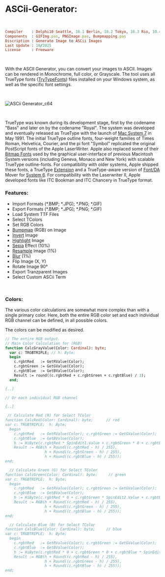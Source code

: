 # ASCii-Generator:

</br>

```ruby
Compiler    : Delphi10 Seattle, 10.1 Berlin, 10.2 Tokyo, 10.3 Rio, 10.4 Sydney, 11 Alexandria, 12 Athens
Components  : GIFImg.pas, PNGImage.pas, Bumpmapping.pas
Discription : Generate Image to ASCii Images
Last Update : 10/2025
License     : Freeware
```

</br>


With the ASCII Generator, you can convert your images to ASCII. Images can be rendered in Monochrome, full color, or Grayscale. The tool uses all TrueType fonts ([TryTypeFonts](https://en.wikipedia.org/wiki/TrueType)) files installed on your Windows system, as well as the specific font settings.

</br>

![ASCii Generator_c64](https://github.com/user-attachments/assets/53a86363-c673-4d86-8ae0-9545734279a0)

</br>

TrueType was known during its development stage, first by the codename "Bass" and later on by the codename "Royal". The system was developed and eventually released as TrueType with the launch of [Mac System 7](https://en.wikipedia.org/wiki/System_7) in May 1991. The initial TrueType outline fonts, four-weight families of Times Roman, Helvetica, Courier, and the pi font "Symbol" replicated the original PostScript fonts of the Apple LaserWriter. Apple also replaced some of their [Bitmap Fonts](https://en.wikipedia.org/wiki/Computer_font#BITMAP) used by the graphical user-interface of previous Macintosh System versions (including Geneva, Monaco and New York) with scalable TrueType outline-fonts. For compatibility with older systems, Apple shipped these fonts, a TrueType [Extension](https://en.wikipedia.org/wiki/Extension_(Mac_OS)) and a TrueType-aware version of [Font/DA](https://en.wikipedia.org/wiki/Typography_of_Apple_Inc.) Mover for [System 6](https://en.wikipedia.org/wiki/System_6). For compatibility with the Laserwriter II, Apple developed fonts like ITC Bookman and ITC Chancery in TrueType format.

### Features:
* Import Formats (*.BMP; *.JPG); *.PNG; *.GIF)
* Export Formats (*.BMP; *.JPG); *.PNG; *.GIF)
* Load System TTF Files
* Select TColors
* Set RGB Colors
* [Bumpmap](https://en.wikipedia.org/wiki/Bump_mapping) (RGB) on Image
* [Invert](https://en.wikipedia.org/wiki/Negative_(photography)) Image
* [Highlight](https://en.wikipedia.org/wiki/Clipping_(photography)) Image
* [Sepia](https://en.wikipedia.org/wiki/Photographic_print_toning) Effect (10%)
* [Resample](https://en.wikipedia.org/wiki/Image_scaling) Image (1%)
* [Blur](https://en.wikipedia.org/wiki/Gaussian_blur) (1%)
* Flip Image (X, Y)
* Rotate Image 90°
* Export Tranzparent Images
* Select Custom ASCii Term

</br>

### Colors:
The various color calculations are somewhat more complex than with a single primary color. Here, both the entire RGB color set and each individual RGB channel can be defined, in all possible colors.

The colors can be modified as desired.
```pascal
// The entire RGB output.
// Main Color Calculation for (RGB)
function CalcGrayValue(Color: Cardinal): byte;
  var c: TRGBTRIPLE; // h: Byte;
  begin
    c.rgbtRed   := GetRValue(Color);
    c.rgbtGreen := GetGValue(Color);
    c.rgbtBlue  := GetBValue(Color);
    Result := round((c.rgbtRed + c.rgbtGreen + c.rgbtBlue) / 3);
  end;

{..]

// Or each individual RGB channel

{..]

 // Calculate Red (R) for Select TColor
function CalcRed(Color: Cardinal): byte;      // red
var c: TRGBTRIPLE;  h: Byte;
  begin
    c.rgbtRed   := GetRValue(Color); c.rgbtGreen := GetGValue(Color);
    c.rgbtBlue  := GetBValue(Color);
    h := HiByte(c.rgbtRed * SpinEdit1.Value + c.rgbtGreen * 0 + c.rgbtBlue * 0);
    Result := RGB(h + Round((c.rgbtRed - h) / 255),
                  h + Round((c.rgbtGreen - h) / 255),
                  h + Round((c.rgbtBlue - h) / 255));
end;

  // Calculate Green (G) for Select TColor
function CalcGreen(Color: Cardinal): byte;     // green
var c: TRGBTRIPLE;  h: Byte;
  begin
    c.rgbtRed   := GetRValue(Color); c.rgbtGreen := GetGValue(Color);
    c.rgbtBlue  := GetBValue(Color);
    h := HiByte(c.rgbtRed * 0 + c.rgbtGreen * SpinEdit2.Value + c.rgbtBlue * 0);
    Result := RGB(h + Round((c.rgbtRed - h) / 255),
                  h + Round((c.rgbtGreen - h) / 255),
                  h + Round((c.rgbtBlue - h) / 255));
end;

  // Calculate Blue (B) for Select TColor
function CalcBlue(Color: Cardinal): byte;     // blue
var c: TRGBTRIPLE;  h: Byte;
  begin
    c.rgbtRed   := GetRValue(Color); c.rgbtGreen := GetGValue(Color);
    c.rgbtBlue  := GetBValue(Color);
    h := HiByte(c.rgbtRed * 0 + c.rgbtGreen * 0 + c.rgbtBlue * SpinEdit3.Value);
    Result := RGB(h + Round((c.rgbtRed - h) / 255),
                  h + Round((c.rgbtGreen - h) / 255),
                  h + Round((c.rgbtBlue - h) / 255));
end;
```


